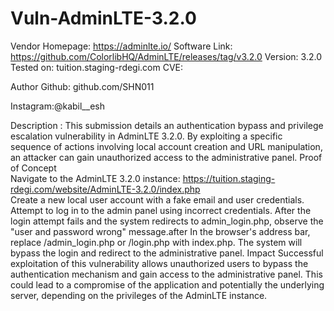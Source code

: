 # Vuln-AdminLTE-3.2.0

Vendor Homepage: https://adminlte.io/ Software 
Link: https://github.com/ColorlibHQ/AdminLTE/releases/tag/v3.2.0 
Version: 3.2.0 
Tested on: tuition.staging-rdegi.com
CVE:

Author Github: github.com/SHN011

Instagram:@kabil__esh

Description :
This submission details an authentication bypass and privilege escalation vulnerability in AdminLTE 3.2.0. By exploiting a specific sequence of actions involving local account creation and URL manipulation, an attacker can gain unauthorized access to the administrative panel. Proof of Concept   
Navigate to the AdminLTE 3.2.0 instance: https://tuition.staging-rdegi.com/website/AdminLTE-3.2.0/index.php   
 Create a new local user account with a fake email and user credentials.    
 Attempt to log in to the admin panel using incorrect credentials. After the login attempt fails and the system redirects to admin_login.php, observe the "user and password wrong" message.after In the browser's address bar, replace /admin_login.php or /login.php with index.php. The system will bypass the login and redirect to the administrative panel.  Impact Successful exploitation of this vulnerability allows unauthorized users to bypass the authentication mechanism and gain access to the administrative panel. This could lead to a compromise of the application and potentially the underlying server, depending on the privileges of the AdminLTE instance.
